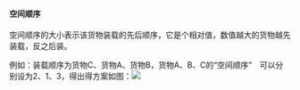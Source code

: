 #### **空间顺序**

空间顺序的大小表示该货物装载的先后顺序，它是个相对值，数值越大的货物越先装载，反之后装。

例如：装载顺序为货物C、货物A、货物B，货物A、B、C的“空间顺序”　可以分别设为2、1、3，得出得方案如图：![](/.gitbook/assets/bgdf)



